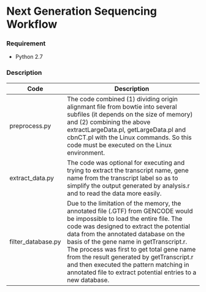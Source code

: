 # Next Generation Sequencing Workflow

### Requirement

* Python 2.7

### Description

| Code | Description | 
|---|---|
| preprocess.py | The code combined (1) dividing origin alignmant file from bowtie into several subfiles (it depends on the size of memory) and (2) combining the above extractLargeData.pl, getLargeData.pl and cbnCT.pl with the Linux commands. So this code must be executed on the Linux environment. |
| extract_data.py | The code was optional for executing and trying to extract the transcript name, gene name from the transcript label so as to simplify the output generated by analysis.r and to read the data more easily. |
| filter_database.py | Due to the limitation of the memory, the annotated file (.GTF) from GENCODE would be impossible to load the entire file. The code was designed to extract the potential data from the annotated database on the basis of the gene name in getTranscript.r. The process was first to get total gene name from the result generated by getTranscript.r and then executed the pattern matching in annotated file to extract potential entries to a new database. |



